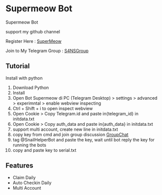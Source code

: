 # Supermeow Bot
Supermeow Bot 

support my github channel 

Register Here : [SuperMeow](https://t.me/supermeow_vip_bot?start=7279909316)

Join to My Telegram Group : [S4NSGroup](https://t.me/sanscryptox)


## Tutorial

Install with python

1. Download Python
2. Install 
3. Open Bot Supermeow di PC (Telegram Desktop) > settings > advanced > experimntal > enable webview inspecting
4. Ctrl + Shift + i to open inspect webview
5. Open Cookie > Copy Telegram.id and paste in{telegram_id} in initdata.txt 
6. Open Cookie > Copy auth_data and paste in{auth_data} in initdata.txt 
7. support multi account, create new line in initdata.txt
8. copy key from cmd and join group discussion [GroupChat](https://t.me/+gU8ad-nLYNI3NjY1)
9. tag @SnailHelperBot and paste the key, wait until bot reply the key for running the bots
10. copy and paste key to serial.txt


## Features
- Claim Daily
- Auto Checkin Daily
- Multi Account